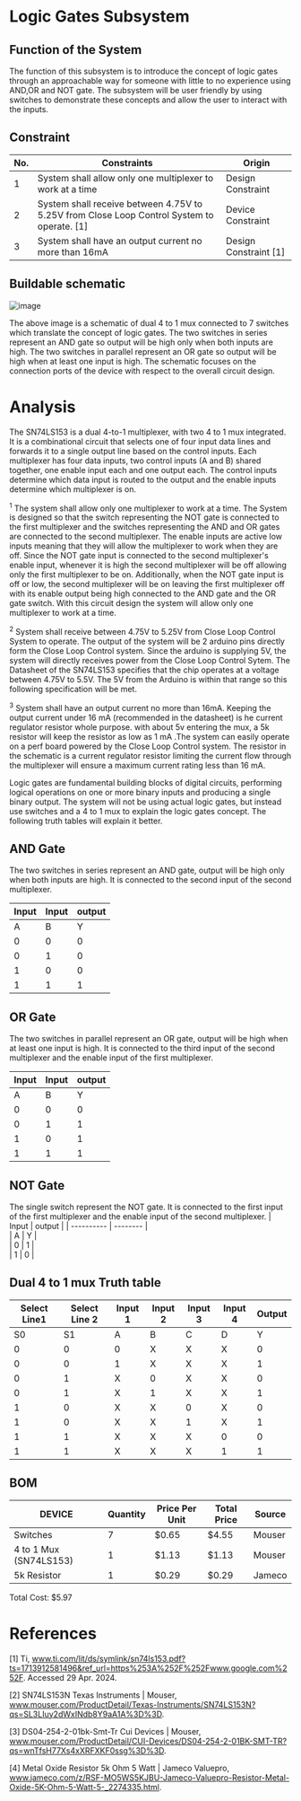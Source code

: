 # Logic Gates Subsystem

##  Function of the System
The function of this subsystem is to introduce the concept of logic gates through an approachable way for someone with little to no experience using AND,OR and NOT gate. The subsystem will be user friendly by using switches to demonstrate these concepts and allow the user to interact with the inputs.


## Constraint

| No. | Constraints                                                           | Origin            |
| --- | --------------------------------------------------------------------- | -----------------|
| 1   | System shall allow only one multiplexer to work at a time  | Design Constraint |
| 2   | System shall receive between 4.75V to 5.25V from Close Loop Control System to operate. [1] | Device Constraint |
| 3   |System shall have an output current no more than 16mA  | Design Constraint [1]|


## Buildable schematic

![image](https://github.com/abdoulm366/TTU-Capstone--Electrical-Class-Kit/assets/158105152/2ee23c70-8949-42b5-b8e0-5945c949f82a)



The above image is a schematic of dual 4 to 1 mux connected to 7 switches which translate the concept of logic gates.  The two switches in series represent an AND gate so output will be high only when both inputs are high. The two switches in parallel represent an OR gate so output will be high when at least one input is high. The schematic focuses on the connection ports of the device with respect to the overall  circuit design.


# Analysis
The SN74LS153 is a dual 4-to-1 multiplexer, with two 4 to 1 mux integrated. It is a combinational circuit that selects one of four input data lines and forwards it to a single output line based on the control inputs. Each multiplexer has four data inputs, two control inputs (A and B) shared together, one enable input each and one output each. The control inputs determine which data input is routed to the output and the enable inputs determine which multiplexer is on.

<sup>1</sup>	The system shall allow only one multiplexer to work at a time. The System is designed so that the switch representing the NOT gate is connected to the first multiplexer and the switches representing the AND and OR gates are connected to the second multiplexer. The enable inputs are active low inputs meaning that they will allow the multiplexer to work when they are off. Since the NOT gate input is connected to the second multiplexer's enable input, whenever it is high the second multiplexer will be off allowing only the first multiplexer to be on. Additionally, when the NOT gate  input is off or low, the second multiplexer will be on leaving the first multiplexer off with its enable output being high connected to the AND gate and the OR gate switch. With this circuit design the system will allow only one multiplexer to work at a time.

<sup>2</sup> System shall receive between 4.75V to 5.25V from Close Loop Control System to operate. The output of the system will be 2 arduino pins directly form the Close Loop Control system. Since the arduino is supplying 5V, the system will directly receives  power from the Close Loop Control Sytem. The Datasheet of the SN74LS153 specifies that the chip operates at a voltage between 4.75V to 5.5V. The 5V from the Arduino is within that range so this following specification will be met.

<sup>3</sup> System shall have an output current no more than 16mA. Keeping the output current under 16 mA (recommended in the datasheet) is he current regulator resistor whole purpose. with about 5v entering the mux, a 5k resistor will keep the resistor as low as 1 mA .The system can easily operate on a perf board powered by the Close Loop Control system. The resistor in the schematic is a current regulator resistor limiting the current flow through the multiplexer will ensure a maximum current rating less than 16 mA.

Logic gates are fundamental building blocks of digital circuits, performing logical  operations on one or more binary inputs and producing a single binary output. The system will not be using actual logic gates, but instead use switches and a 4 to 1 mux to explain the logic gates concept. The following truth tables will explain it better.

## AND Gate
The two switches in series represent an AND gate, output will be high only when both inputs are high. It is connected to the second input of the second multiplexer.

| Input   | Input    | output   | 
| ------- | -------- | ---------|
| A       | B        | Y        |             
| 0       | 0        | 0        |
| 0       | 1        | 0        | 
| 1       | 0        | 0        | 
| 1       | 1        | 1        | 

## OR Gate

The two switches in parallel represent an OR gate, output will be high when at least one input is high. It is connected to the third input of the second multiplexer and the enable input of the first multiplexer. 

| Input   |   Input  | output   | 
| --------|----------| -------- |  
| A       | B        | Y        |             
| 0       | 0        | 0        |
| 0       | 1        | 1        | 
| 1       | 0        | 1        | 
| 1       | 1        | 1        | 

## NOT Gate

 The single switch represent the NOT gate.  It is connected to the first input of the first multiplexer and the enable input of the second multiplexer.
| Input      |  output  | 
| ---------- | -------- |  
| A          | Y        |            
| 0          | 1        |            
| 1          | 0        |

## Dual 4 to 1 mux Truth table

| Select Line1| Select Line 2|Input 1 |Input 2   |Input 3 | Input 4| Output |
|------|------|-----|-----|----|----|----|
| S0   | S1   | A   | B   |C   |D   |Y   |
| 0    | 0    | 0   |X |  X |X  | 0 |
| 0    | 0    | 1   |X | X |X   | 1 |
| 0    | 1    | X   |0 | X | X | 0 |
| 0    | 1    | X   |1 |  X |X  | 1  | 
| 1    | 0    | X   | X| 0  |X  |  0 |    
| 1    | 0    | X   | X   | 1  |X  | 1  |
| 1    | 1    | X |  X  |  X | 0  | 0  | 
| 1    | 1    | X  |  X|  X | 1  |1  |           




## BOM
| DEVICE                | Quantity | Price Per Unit | Total Price | Source |
| --------------------- | -------- | -------------- | ----------- | -------| 
| Switches              | 7        | $0.65          | $4.55         | Mouser |
| 4 to 1 Mux (SN74LS153)| 1        | $1.13          | $1.13       | Mouser |
|  5k Resistor          | 1        | $0.29          | $0.29        |  Jameco    |
 
 
 Total Cost: $5.97
# References

[1] Ti, www.ti.com/lit/ds/symlink/sn74ls153.pdf?ts=1713912581496&ref_url=https%253A%252F%252Fwww.google.com%252F. Accessed 29 Apr. 2024. 

[2] SN74LS153N Texas Instruments | Mouser, www.mouser.com/ProductDetail/Texas-Instruments/SN74LS153N?qs=SL3LIuy2dWxINdb8Y9aA1A%3D%3D.

[3] DS04-254-2-01bk-Smt-Tr Cui Devices | Mouser, www.mouser.com/ProductDetail/CUI-Devices/DS04-254-2-01BK-SMT-TR?qs=wnTfsH77Xs4xXRFXKF0ssg%3D%3D.

[4] Metal Oxide Resistor 5k Ohm 5 Watt | Jameco Valuepro, www.jameco.com/z/RSF-MO5WS5KJBU-Jameco-Valuepro-Resistor-Metal-Oxide-5K-Ohm-5-Watt-5-_2274335.html. 
